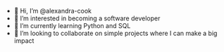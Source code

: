 - 👋 Hi, I’m @alexandra-cook
- 👀 I’m interested in becoming a software developer
- 🌱 I’m currently learning Python and SQL
- 💞️ I’m looking to collaborate on simple projects where I can make a big impact

<!---
alexandra-cook/alexandra-cook is a ✨ special ✨ repository because its `README.md` (this file) appears on your GitHub profile.
You can click the Preview link to take a look at your changes.
--->
